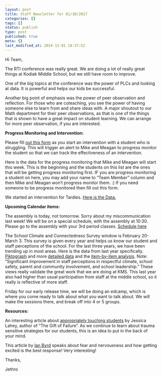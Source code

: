 ```yaml
---
layout: post
title: Staff Newsletter for 01/30/2017
categories: []
tags: []
status: publish
type: post
published: true
meta: {}
last_modified_at: 2024-11-01 18:37:52
---
```


Hi Team,

The RTI conference was really great. We are doing a lot of really great things at Kodiak Middle School, but we still have room to improve.

One of the big topics at the conference was the power of PLCs and looking at data. It is powerful and helps our kids be successful.

Another big point of emphasis was the power of peer observation and reflection. For those who are coteaching, you see the power of having someone else to learn from and share ideas with. A major shoutout to our Math department for their peer observations, as that is one of the things that is shown to have a great impact on student learning. We can arrange for more peer observation, if you are interested.

**Progress Monitoring and Intervention:**

Please fill 
[out this form](https://goo.gl/forms/g52YDjIS1MTA9Qqe2) as you start an intervention with a student who is struggling. This will trigger an alert to Mike and Meagan to progress monitor the student so that we can track the effectiveness of an intervention.

Here is the data for the progress monitoring that Mike and Meagan will start this week. This is the beginning and the students on this list are the ones that will be getting progress monitoring first.  IF you are progress monitoring a student on here, you may add your name to “Team Member” column and then Mike and Meagan won’t progress monitor them. :) If you need someone to be progress monitored then fill out this form.

We started an intervention for Tardies. 
[Here is the Data.](https://kibsd-my.sharepoint.com/personal/jjones03_kibsd_org/_layouts/15/guestaccess.aspx?guestaccesstoken=lqx/qieIHi7N5fRNk8gF9Sj2V0WdDidNapSQwghjQBo=&docid=2_17234ce76ecc049bda62d9a7359ca4074&rev=1)

**Upcoming Calendar items:**

The assembly is today, not tomorrow. Sorry about my miscommunication last week! We will be on a special schedule, with the assembly at 10:30. Please go to the assembly with your 3rd period classes. 
[Schedule here](https://www.evernote.com/l/AAHnxQ5RvS1L-6hfRPud7Ej9Epgt8znAx_s)

The School Climate and Connectedness Survey window is February 20-March 3. This survey is given every year and helps us know our student and staff perceptions of the school. For the last three years, we have been trending up in most areas. Here is the data from last year specifically. 
[Piktograph](https://www.dropbox.com/s/grd23ec7iu9ecx5/Kodiak%202016%20SCCS%20Pikto%20Sept%207.pdf?dl=0) and more 
[detailed data](http://survey.aasb.org/library/download/20/file/933/ck/55245a) and the 
[item-by-item analysis](http://dl.dropbox.com/u/665822/Kodiak_2016%20SCCS%20Workshops.compressed.pdf). Note: “Significant improvement in staff perceptions in respectful climate, school safety, parent and community involvement, and school leadership.” These views really validate the great work that we are doing at KMS. This last year also had higher than usual participation from staff at the middle school, so it really is reflective of more staff.

Friday for our early release time, we will be doing an edcamp, which is where you come ready to talk about what you want to talk about. We will make the sessions there, and break off into 4 or 5 groups.

**Resources:**

An interesting article about 
[appropriately touching students](https://www.theatlantic.com/education/archive/2015/01/the-benefits-of-touch/384706/) by Jessica Lahey, author of “The Gift of Failure“. As we continue to learn about trauma sensitive strategies for our students, this is an idea to put in the back of your mind.

This article by 
[Ian Byrd](http://www.byrdseed.com/fear-and-nervousness/) speaks about fear and nervousness and how getting excited is the best response! Very interesting!

Thanks,

Jethro
